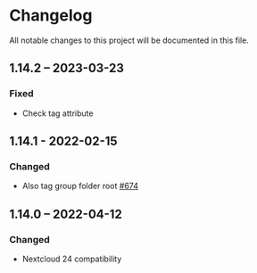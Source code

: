 # Changelog
All notable changes to this project will be documented in this file.

## 1.14.2 – 2023-03-23
### Fixed
- Check tag attribute

## 1.14.1 - 2022-02-15
### Changed
- Also tag group folder root [#674](https://github.com/nextcloud/files_automatedtagging/pull/674)

## 1.14.0 – 2022-04-12
### Changed
- Nextcloud 24 compatibility
